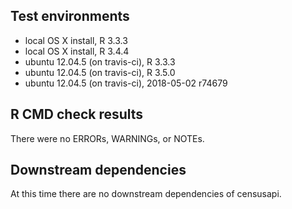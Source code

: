 ## Test environments
* local OS X install, R 3.3.3
* local OS X install, R 3.4.4
* ubuntu 12.04.5 (on travis-ci), R 3.3.3
* ubuntu 12.04.5 (on travis-ci), R 3.5.0
* ubuntu 12.04.5 (on travis-ci), 2018-05-02 r74679

## R CMD check results
There were no ERRORs, WARNINGs, or NOTEs. 

## Downstream dependencies
At this time there are no downstream dependencies of censusapi.
